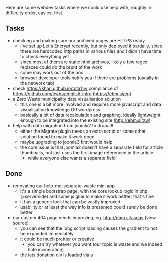 Here are some webdev tasks where we could use help with, roughly in difficulty order, easiest first.

Tasks
-----
- checking and making sure our archived pages are HTTPS ready
  - I've set up Let's Encrypt recently, but only deployed it partially, since there are hardcoded http paths in various files and I didn't have time to check everything yet
  - since most of them are static html archives, likely a few regex replaces could do the brunt of the work
  - some may work out of the box
  - browser developer tools notify you if there are problems (usually in the network tab)
- check https://khan.github.io/tota11y/ compliance of https://github.com/ewba/english-intro (https://ebm.si/en) 
- a Zero Waste municipality data visualisation solution
  - this one is a bit more involved and requires more javascript and data visualisation knowledge OR wordpress
  - basically a bit of data recalculation and graphing, ideally lightweight enough to be integrated into the existing site (http://ebm.si/zw)
- help with data migration from joomla2 to drupal8
  - either the Migrate plugin needs an extra script or some other solution found to make it work good
  - maybe upgrading to joomla3 first would help
  - the core issue is that joomla2 doesn't have a separate field for article thumbnails, but just uses the first image referenced in the article
    - while everyone else wants a separate field

Done
----
- renovating our help-me-separate-waste mini app
  - it's a simple bootstrap page, with the core lookup logic in php (=serverside) and some js glue to make it work better; that's fine
  - it has a generic look that can be vastly improved
  - usability or at least the way info is presented could surely be done better
- our custom 404 page needs improving, eg. http://ebm.si/asdas (view source)
  - you can see that the long script loading causes the gradient to not be expanded immediately
  - it could be much prettier or creative
    - you can try whatever you want (our topic is waste and we indeed hate incineration)
  - the iats donation div is loaded via a <script> tag and can't be styled directly; an override is possible through an upstream interface
